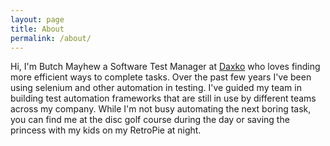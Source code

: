 ```yaml
---
layout: page
title: About
permalink: /about/
---
```


Hi, I'm Butch Mayhew a Software Test Manager at [Daxko](https://daxko.com/) who loves finding more efficient ways to complete tasks. Over the past few years I've been using selenium and other automation in testing. I've guided my team in building test automation frameworks that are still in use by different teams across my company. While I'm not busy automating the next boring task, you can find me at the disc golf course during the day or saving the princess with my kids on my RetroPie at night.

